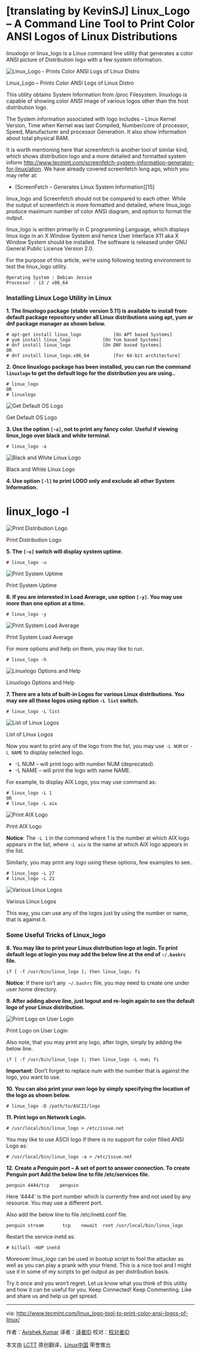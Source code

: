 [translating by KevinSJ]
Linux_Logo – A Command Line Tool to Print Color ANSI Logos of Linux Distributions
================================================================================
linuxlogo or linux_logo is a Linux command line utility that generates a color ANSI picture of Distribution logo with a few system information.

![Linux_Logo - Prints Color ANSI Logs of Linux Distro](http://www.tecmint.com/wp-content/uploads/2015/06/Linux_Logo.png)

Linux_Logo – Prints Color ANSI Logs of Linux Distro

This utility obtains System Information from /proc Filesystem. linuxlogo is capable of showing color ANSI image of various logos other than the host distribution logo.

The System information associated with logo includes – Linux Kernel Version, Time when Kernel was last Compiled, Number/core of processor, Speed, Manufacturer and processor Generation. It also show information about total physical RAM.

It is worth mentioning here that screenfetch is another tool of similar kind, which shows distribution logo and a more detailed and formatted system inform http://www.tecmint.com/screenfetch-system-information-generator-for-linux/ation. We have already covered screenfetch long ago, which you may refer at:

- [ScreenFetch – Generates Linux System Information][15]

linux_logo and Screenfetch should not be compared to each other. While the output of screenfetch is more formatted and detailed, where linux_logo produce maximum number of color ANSI diagram, and option to format the output.

linux_logo is written primarily in C programming Language, which displays linux logo in an X Window System and hence User Interface X11 aka X Window System should be installed. The software is released under GNU General Public License Version 2.0.

For the purpose of this article, we’re using following testing environment to test the linux_logo utility.

    Operating System : Debian Jessie
    Processor : i3 / x86_64

### Installing Linux Logo Utility in Linux ###

**1. The linuxlogo package (stable version 5.11) is available to install from default package repository under all Linux distributions using apt, yum or dnf package manager as shown below.**

    # apt-get install linux_logo			[On APT based Systems]
    # yum install linux_logo			[On Yum based Systems]
    # dnf install linux_logo			[On DNF based Systems]
    OR
    # dnf install linux_logo.x86_64			[For 64-bit architecture]

**2. Once linuxlogo package has been installed, you can run the command `linuxlogo` to get the default logo for the distribution you are using..**

    # linux_logo
    OR
    # linuxlogo

![Get Default OS Logo](http://www.tecmint.com/wp-content/uploads/2015/06/Get-Default-OS-Logo.png)

Get Default OS Logo

**3. Use the option `[-a]`, not to print any fancy color. Useful if viewing linux_logo over black and white terminal.**

    # linux_logo -a

![Black and White Linux Logo](http://www.tecmint.com/wp-content/uploads/2015/06/Black-and-White-Linux-Logo.png)

Black and White Linux Logo

**4. Use option `[-l]` to print LOGO only and exclude all other System Information.**

# linux_logo -l

![Print Distribution Logo](http://www.tecmint.com/wp-content/uploads/2015/06/Print-Distribution-Logo.png)

Print Distribution Logo

**5. The `[-u]` switch will display system uptime.**

    # linux_logo -u

![Print System Uptime](http://www.tecmint.com/wp-content/uploads/2015/06/Print-System-Uptime.png)

Print System Uptime

**6. If you are interested in Load Average, use option `[-y]`. You may use more than one option at a time.**

    # linux_logo -y

![Print System Load Average](http://www.tecmint.com/wp-content/uploads/2015/06/Print-System-Load-Average.png)

Print System Load Average

For more options and help on them, you may like to run.

    # linux_logo -h

![Linuxlogo Options and Help](http://www.tecmint.com/wp-content/uploads/2015/06/linuxlogo-options.png)

Linuxlogo Options and Help

**7. There are a lots of built-in Logos for various Linux distributions. You may see all those logos using option `-L list` switch.**

    # linux_logo -L list

![List of Linux Logos](http://www.tecmint.com/wp-content/uploads/2015/06/List-of-Linux-Logos.png)

List of Linux Logos

Now you want to print any of the logo from the list, you may use `-L NUM` or `-L NAME` to display selected logo.

- -L NUM – will print logo with number NUM (deprecated).
- -L NAME – will print the logo with name NAME.

For example, to display AIX Logo, you may use command as:

    # linux_logo -L 1
    OR
    # linux_logo -L aix

![Print AIX Logo](http://www.tecmint.com/wp-content/uploads/2015/06/Print-AIX-Logo.png)

Print AIX Logo

**Notice**: The `-L 1` in the command where 1 is the number at which AIX logo appears in the list, where `-L aix` is the name at which AIX logo appears in the list.

Similarly, you may print any logo using these options, few examples to see..

    # linux_logo -L 27
    # linux_logo -L 21

![Various Linux Logos](http://www.tecmint.com/wp-content/uploads/2015/06/Various-Linux-Logos.png)

Various Linux Logos

This way, you can use any of the logos just by using the number or name, that is against it.

### Some Useful Tricks of Linux_logo ###

**8. You may like to print your Linux distribution logo at login. To print default logo at login you may add the below line at the end of `~/.bashrc` file.**

    if [ -f /usr/bin/linux_logo ]; then linux_logo; fi

**Notice**: If there isn’t any` ~/.bashrc` file, you may need to create one under user home directory.

**9. After adding above line, just logout and re-login again to see the default logo of your Linux distribution.**

![Print Logo on User Login](http://www.tecmint.com/wp-content/uploads/2015/06/Print-Logo-on-Login.png)

Print Logo on User Login

Also note, that you may print any logo, after login, simply by adding the below line.

    if [ -f /usr/bin/linux_logo ]; then linux_logo -L num; fi

**Important**: Don’t forget to replace num with the number that is against the logo, you want to use.

**10. You can also print your own logo by simply specifying the location of the logo as shown below.**

    # linux_logo -D /path/to/ASCII/logo

**11. Print logo on Network Login.**

    # /usr/local/bin/linux_logo > /etc/issue.net

You may like to use ASCII logo if there is no support for color filled ANSI Logo as:

    # /usr/local/bin/linux_logo -a > /etc/issue.net

**12. Create a Penguin port – A set of port to answer connection. To create Penguin port Add the below line to file /etc/services file.**

    penguin	4444/tcp	penguin

Here ‘4444‘ is the port number which is currently free and not used by any resource. You may use a different port.

Also add the below line to file /etc/inetd.conf file.

    penguin	stream	     tcp	nowait	root /usr/local/bin/linux_logo 

Restart the service inetd as:

    # killall -HUP inetd

Moreover linux_logo can be used in bootup script to fool the attacker as well as you can play a prank with your friend. This is a nice tool and I might use it in some of my scripts to get output as per distribution basis.

Try it once and you won’t regret. Let us know what you think of this utility and how it can be useful for you. Keep Connected! Keep Commenting. Like and share us and help us get spread.

--------------------------------------------------------------------------------

via: http://www.tecmint.com/linux_logo-tool-to-print-color-ansi-logos-of-linux/

作者：[Avishek Kumar][a]
译者：[译者ID](https://github.com/译者ID)
校对：[校对者ID](https://github.com/校对者ID)

本文由 [LCTT](https://github.com/LCTT/TranslateProject) 原创翻译，[Linux中国](https://linux.cn/) 荣誉推出

[a]:http://www.tecmint.com/author/avishek/
[1]:http://www.tecmint.com/screenfetch-system-information-generator-for-linux/
